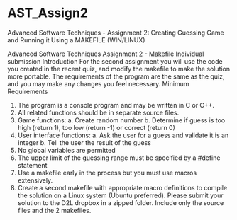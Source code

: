 # AST_Assign2
Advanced Software Techniques - Assignment 2: Creating Guessing Game and Running it Using a MAKEFILE (WIN/LINUX)

Advanced Software Techniques
Assignment 2 - Makefile
Individual submission
Introduction
For the second assignment you will use the code you created in the recent quiz, and modify the makefile
to make the solution more portable.
The requirements of the program are the same as the quiz, and you may make any changes you feel
necessary.
Minimum Requirements
1. The program is a console program and may be written in C or C++.
2. All related functions should be in separate source files.
3. Game functions:
a. Create random number
b. Determine if guess is too high (return 1), too low (return -1) or correct (return 0)
4. User interface functions:
a. Ask the user for a guess and validate it is an integer
b. Tell the user the result of the guess
5. No global variables are permitted
6. The upper limit of the guessing range must be specified by a #define statement
7. Use a makefile early in the process but you must use macros extensively.
8. Create a second makefile with appropriate macro definitions to compile the solution on a Linux
system (Ubuntu preferred).
Please submit your solution to the D2L dropbox in a zipped folder. Include only the source files and the 2
makefiles.
